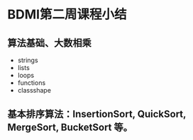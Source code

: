 # BDMI第二周课程小结

## 算法基础、大数相乘

* strings
* lists
* loops
* functions
* classshape
## 基本排序算法：InsertionSort, QuickSort, MergeSort, BucketSort 等。





